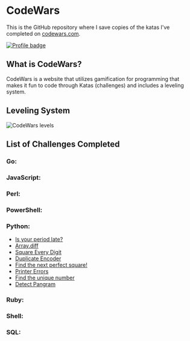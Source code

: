 # CodeWars

This is the GitHub repository where I save copies of the katas I've completed on
[codewars.com](https://www.codewars.com/).

[![Profile badge](https://www.codewars.com/users/bnichols108/badges/large)](https://www.codewars.com/users/bnichols108)

## What is CodeWars?

CodeWars is a website that utilizes gamification for programming that makes it fun to code through Katas (challenges) and includes a leveling system. 

## Leveling System

![CodeWars levels](https://i.imgur.com/Vm77XMv.png)

## List of Challenges Completed

### Go:
### JavaScript:
### Perl:
### PowerShell:
### Python:
* [Is your period late?](python/period_is_late.py)
* [Array.diff](python/array_diff.py)
* [Square Every Digit](python/square_every_digit.py)
* [Duplicate Encoder](python/duplicate_encode.py)
* [Find the next perfect square!](python/find_next_square.py)
* [Printer Errors](python/printer_error.py)
* [Find the unique number](python/find_uniq.py)
* [Detect Pangram](python/is_pangram.py)
### Ruby:
### Shell:
### SQL: